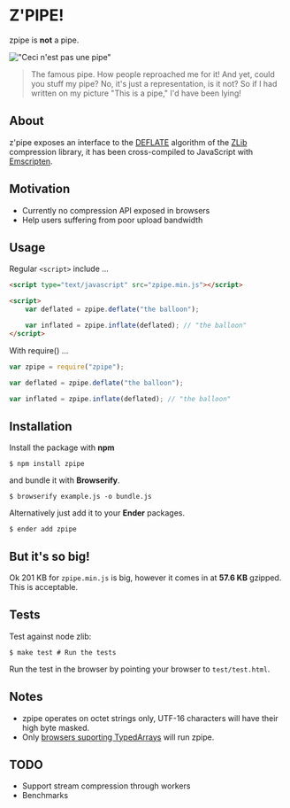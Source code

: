 # Z'PIPE!

zpipe is **not** a pipe.

!["Ceci n'est pas une pipe"](http://upload.wikimedia.org/wikipedia/en/thumb/b/b9/MagrittePipe.jpg/300px-MagrittePipe.jpg "Ceci n'est pas une pipe")

>The famous pipe. How people reproached me for it! And yet, could you stuff my pipe? No, it's just a representation, is it not? So if I had written on my picture "This is a pipe," I'd have been lying!

## About

z'pipe exposes an interface to the [DEFLATE](http://www.ietf.org/rfc/rfc1951.txt) algorithm of the [ZLib](http://zlib.net/) compression library, it has been cross-compiled to JavaScript with [Emscripten](https://github.com/kripken/emscripten).

## Motivation

* Currently no compression API exposed in browsers
* Help users suffering from poor upload bandwidth

## Usage

Regular `<script>` include ...

``` html
<script type="text/javascript" src="zpipe.min.js"></script>

<script>
	var deflated = zpipe.deflate("the balloon");

	var inflated = zpipe.inflate(deflated); // "the balloon"
</script>
```

With require() ...

``` js
var zpipe = require("zpipe");

var deflated = zpipe.deflate("the balloon");

var inflated = zpipe.inflate(deflated); // "the balloon"
```

## Installation

Install the package with **npm**

    $ npm install zpipe

and bundle it with **Browserify**.

    $ browserify example.js -o bundle.js

Alternatively just add it to your **Ender** packages.

    $ ender add zpipe

## But it's so big!

Ok 201 KB for `zpipe.min.js` is big, however it comes in at **57.6 KB** gzipped. This is acceptable.

## Tests

Test against node zlib:

    $ make test # Run the tests

Run the test in the browser by pointing your browser to `test/test.html`.

## Notes

* zpipe operates on octet strings only, UTF-16 characters will have their high byte masked.
* Only [browsers suporting TypedArrays](http://caniuse.com/typedarrays) will run zpipe.

## TODO

* Support stream compression through workers
* Benchmarks
